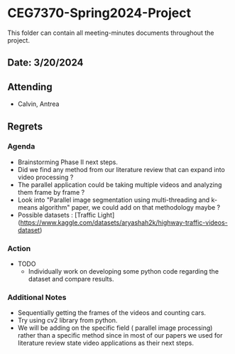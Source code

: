 # CEG7370-Spring2024-Project
This folder can contain all meeting-minutes documents throughout the project.

## Date: 3/20/2024

## Attending
* Calvin, Antrea

## Regrets


### Agenda
* Brainstorming Phase II next steps.
* Did we find any method from our literature review that can expand into video processing ?
* The parallel application could be taking multiple videos and analyzing them frame by frame ? 
* Look into "Parallel image segmentation using multi-threading and k-means algorithm" paper, we could add on that methodology maybe ?
* Possible datasets : [Traffic Light] (https://www.kaggle.com/datasets/aryashah2k/highway-traffic-videos-dataset)

### Action
* TODO
    * Individually work on developing some python code regarding the dataset and compare results.
    

### Additional Notes
* Sequentially getting the frames of the videos and counting cars.
* Try using cv2 library from python.
* We will be adding on the specific field ( parallel image processing) rather than a specific method since in most of our papers we used for literature review state video applications as their next steps.

